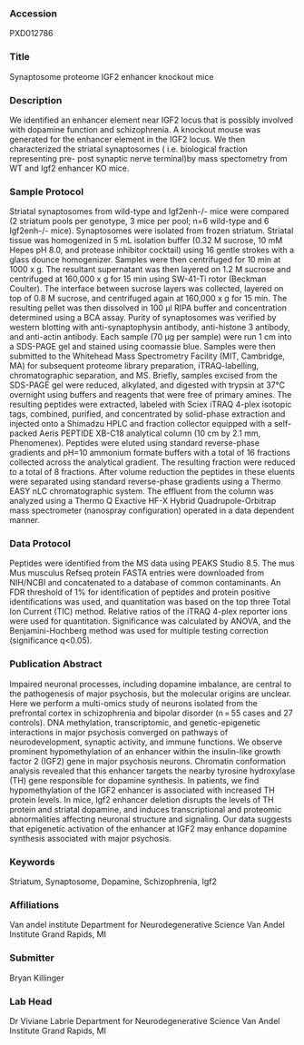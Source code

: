 ### Accession
PXD012786

### Title
Synaptosome proteome IGF2 enhancer knockout mice

### Description
We identified an enhancer element near IGF2 locus that is possibly involved with dopamine function and schizophrenia. A knockout mouse was generated for the enhancer element in the IGF2 locus. We then characterized the striatal synaptosomes ( i.e. biological fraction representing pre- post synaptic nerve terminal)by mass spectometry from WT and Igf2 enhancer KO mice.

### Sample Protocol
Striatal synaptosomes from wild-type and Igf2enh-/- mice were compared (2 striatum pools per genotype, 3 mice per pool; n=6 wild-type and 6 Igf2enh-/- mice). Synaptosomes were isolated from frozen striatum. Striatal tissue was homogenized in 5 mL isolation buffer (0.32 M sucrose, 10 mM Hepes pH 8.0, and protease inhibitor cocktail) using 16 gentle strokes with a glass dounce homogenizer. Samples were then centrifuged for 10 min at 1000 x g. The resultant supernatant was then layered on 1.2 M sucrose and centrifuged at 160,000 x g for 15 min using SW-41-Ti rotor (Beckman Coulter). The interface between sucrose layers was collected, layered on top of 0.8 M sucrose, and centrifuged again at 160,000 x g for 15 min. The resulting pellet was then dissolved in 100 μl RIPA buffer and concentration determined using a BCA assay. Purity of synaptosomes was verified by western blotting with anti-synaptophysin antibody, anti-histone 3 antibody, and anti-actin antibody. Each sample (70 µg per sample) were run 1 cm into a SDS-PAGE gel and stained using coomassie blue. Samples were then submitted to the Whitehead Mass Spectrometry Facility (MIT, Cambridge, MA) for subsequent proteome library preparation, iTRAQ-labelling, chromatographic separation, and MS. Briefly, samples excised from the SDS-PAGE gel were reduced, alkylated, and digested with trypsin at 37°C overnight using buffers and reagents that were free of primary amines.  The resulting peptides were extracted, labeled with Sciex iTRAQ 4-plex isotopic tags, combined, purified, and concentrated by solid-phase extraction and injected onto a Shimadzu HPLC and fraction collector equipped with a self-packed Aeris PEPTIDE XB-C18 analytical column (10 cm by 2.1 mm, Phenomenex).  Peptides were eluted using standard reverse-phase gradients and pH=10 ammonium formate buffers with a total of 16 fractions collected across the analytical gradient.  The resulting fraction were reduced to a total of 8 fractions. After volume reduction the peptides in these eluents were separated using standard reverse-phase gradients using a Thermo EASY nLC chromatographic system. The effluent from the column was analyzed using a Thermo Q Exactive HF-X Hybrid Quadrupole-Orbitrap mass spectrometer (nanospray configuration) operated in a data dependent manner.

### Data Protocol
Peptides were identified from the MS data using PEAKS Studio 8.5.  The mus Mus musculus Refseq protein FASTA entries were downloaded from NIH/NCBI and concatenated to a database of common contaminants. An FDR threshold of 1% for identification of peptides and protein positive identifications was used, and quantitation was based on the top three Total Ion Current (TIC) method. Relative ratios of the iTRAQ 4-plex reporter ions were used for quantitation. Significance was calculated by ANOVA, and the Benjamini-Hochberg method was used for multiple testing correction (significance q<0.05).

### Publication Abstract
Impaired neuronal processes, including dopamine imbalance, are central to the pathogenesis of major psychosis, but the molecular origins are unclear. Here we perform a multi-omics study of neurons isolated from the prefrontal cortex in schizophrenia and bipolar disorder (n&#x2009;=&#x2009;55 cases and 27 controls). DNA methylation, transcriptomic, and genetic-epigenetic interactions in major psychosis converged on pathways of neurodevelopment, synaptic activity, and immune functions. We observe prominent hypomethylation of an enhancer within the insulin-like growth factor 2 (IGF2) gene in major psychosis neurons. Chromatin conformation analysis revealed that this enhancer targets the nearby tyrosine hydroxylase (TH) gene responsible for dopamine synthesis. In patients, we find hypomethylation of the IGF2 enhancer is associated with increased TH protein levels. In mice, Igf2 enhancer deletion disrupts the levels of TH protein and striatal dopamine, and induces transcriptional and proteomic abnormalities affecting neuronal structure and signaling. Our data suggests that epigenetic activation of the enhancer at IGF2 may enhance dopamine synthesis associated with major psychosis.

### Keywords
Striatum, Synaptosome, Dopamine, Schizophrenia, Igf2

### Affiliations
Van andel institute
Department for Neurodegenerative Science Van Andel Institute Grand Rapids, MI

### Submitter
Bryan Killinger

### Lab Head
Dr Viviane Labrie
Department for Neurodegenerative Science Van Andel Institute Grand Rapids, MI


